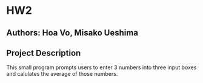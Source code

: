 # HW2

## Authors: Hoa Vo, Misako Ueshima

## Project Description

This small program prompts users to enter 3 numbers into three input boxes and calulates the average of those numbers. 
